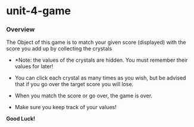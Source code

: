 # unit-4-game

### Overview
The Object of this game is to match your given score (displayed) with the score you add up by collecting the crystals

* *Note: the values of the crystals are hidden.  You must remember their values for later!

* You can click each crystal as many times as you wish, but be advised that if you go over the target score you will lose.

* When you match the score or go over, the game is over.

* Make sure you keep track of your values!

**Good Luck!**